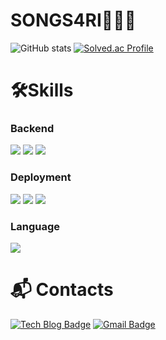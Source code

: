 # SONGS4RI🙈🙉🙊

![GitHub stats](https://github-readme-stats.vercel.app/api?username=SONGS4RI&show_icons=true&theme=radical)
[![Solved.ac Profile](http://mazassumnida.wtf/api/v2/generate_badge?boj=aoleejohn)](https://solved.ac/aoleejohn/)

# 🛠️Skills
### Backend
<img src="https://img.shields.io/badge/spring-6DB33F?style=for-the-badge&logo=spring&logoColor=white"></a>
<img src="https://img.shields.io/badge/spring_boot-6DB33F?style=for-the-badge&logo=springboot&logoColor=white"></a>
<img src="https://img.shields.io/badge/mysql-4479A1?style=for-the-badge&logo=mysql&logoColor=white"></a>

### Deployment
<img src="https://img.shields.io/badge/DOCKER-007396?style=for-the-badge&logo=DOCKER&logoColor=white"></a>
<img src="https://img.shields.io/badge/Apache%20Kafka-231F20.svg?style=for-the-badge&logo=Apache-Kafka&logoColor=white"></a>
<img src="https://img.shields.io/badge/amazon_aws-232F3E?style=for-the-badge&logo=amazonaws&logoColor=white"></a>

### Language
<img src="https://img.shields.io/badge/JAVA-007396?style=for-the-badge&logo=java&logoColor=white"></a>

# :mailbox_with_mail: Contacts
[![Tech Blog Badge](http://img.shields.io/badge/-Tech%20blog-black?style=flat-square&logo=vercel)](https://songs4ri.oopy.io/)
[![Gmail Badge](https://img.shields.io/badge/Gmail-d14836?style=flat-square&logo=Gmail&logoColor=white&link=mailto:kimsh1691@gmail.com)](mailto:aoleejohn@gmail.com)
